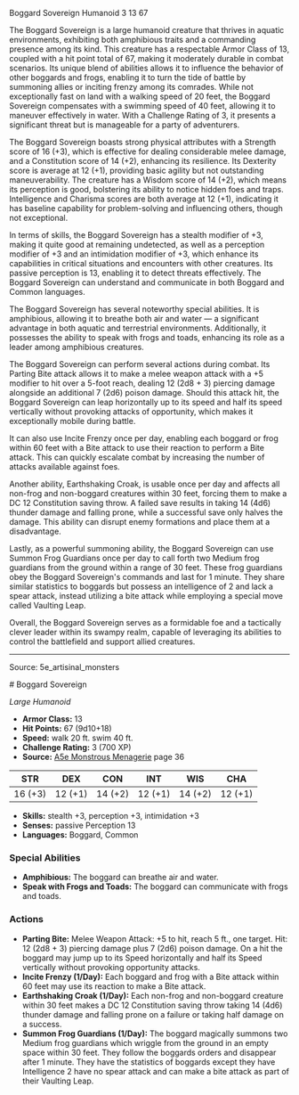 <MonsterName/>Boggard Sovereign</MonsterName>
<CreatureType/>Humanoid</CreatureType>
<CR/>3</CR>
<AC/>13</AC>
<HP/>67</HP>
<summary>The Boggard Sovereign is a large humanoid creature that thrives in aquatic environments, exhibiting both amphibious traits and a commanding presence among its kind. This creature has a respectable Armor Class of 13, coupled with a hit point total of 67, making it moderately durable in combat scenarios. Its unique blend of abilities allows it to influence the behavior of other boggards and frogs, enabling it to turn the tide of battle by summoning allies or inciting frenzy among its comrades. While not exceptionally fast on land with a walking speed of 20 feet, the Boggard Sovereign compensates with a swimming speed of 40 feet, allowing it to maneuver effectively in water. With a Challenge Rating of 3, it presents a significant threat but is manageable for a party of adventurers. </summary>

<detail>

The Boggard Sovereign boasts strong physical attributes with a Strength score of 16 (+3), which is effective for dealing considerable melee damage, and a Constitution score of 14 (+2), enhancing its resilience. Its Dexterity score is average at 12 (+1), providing basic agility but not outstanding maneuverability. The creature has a Wisdom score of 14 (+2), which means its perception is good, bolstering its ability to notice hidden foes and traps. Intelligence and Charisma scores are both average at 12 (+1), indicating it has baseline capability for problem-solving and influencing others, though not exceptional. 

In terms of skills, the Boggard Sovereign has a stealth modifier of +3, making it quite good at remaining undetected, as well as a perception modifier of +3 and an intimidation modifier of +3, which enhance its capabilities in critical situations and encounters with other creatures. Its passive perception is 13, enabling it to detect threats effectively. The Boggard Sovereign can understand and communicate in both Boggard and Common languages.

The Boggard Sovereign has several noteworthy special abilities. It is amphibious, allowing it to breathe both air and water — a significant advantage in both aquatic and terrestrial environments. Additionally, it possesses the ability to speak with frogs and toads, enhancing its role as a leader among amphibious creatures.

The Boggard Sovereign can perform several actions during combat. Its Parting Bite attack allows it to make a melee weapon attack with a +5 modifier to hit over a 5-foot reach, dealing 12 (2d8 + 3) piercing damage alongside an additional 7 (2d6) poison damage. Should this attack hit, the Boggard Sovereign can leap horizontally up to its speed and half its speed vertically without provoking attacks of opportunity, which makes it exceptionally mobile during battle. 

It can also use Incite Frenzy once per day, enabling each boggard or frog within 60 feet with a Bite attack to use their reaction to perform a Bite attack. This can quickly escalate combat by increasing the number of attacks available against foes.

Another ability, Earthshaking Croak, is usable once per day and affects all non-frog and non-boggard creatures within 30 feet, forcing them to make a DC 12 Constitution saving throw. A failed save results in taking 14 (4d6) thunder damage and falling prone, while a successful save only halves the damage. This ability can disrupt enemy formations and place them at a disadvantage.

Lastly, as a powerful summoning ability, the Boggard Sovereign can use Summon Frog Guardians once per day to call forth two Medium frog guardians from the ground within a range of 30 feet. These frog guardians obey the Boggard Sovereign's commands and last for 1 minute. They share similar statistics to boggards but possess an intelligence of 2 and lack a spear attack, instead utilizing a bite attack while employing a special move called Vaulting Leap.

Overall, the Boggard Sovereign serves as a formidable foe and a tactically clever leader within its swampy realm, capable of leveraging its abilities to control the battlefield and support allied creatures.</detail>



---

Source: 5e_artisinal_monsters

<statblock>
# Boggard Sovereign

*Large* *Humanoid*

- **Armor Class:** 13
- **Hit Points:** 67 (9d10+18)
- **Speed:** walk 20 ft. swim 40 ft.
- **Challenge Rating:** 3 (700 XP)
- **Source:** [A5e Monstrous Menagerie](https://enpublishingrpg.com/products/level-up-monstrous-menagerie-a5e) page 36

| STR | DEX | CON | INT | WIS | CHA |
| --- | --- | --- | --- | --- | --- |
| 16 (+3) | 12 (+1) | 14 (+2) | 12 (+1) | 14 (+2) | 12 (+1) |

- **Skills:** stealth +3, perception +3, intimidation +3
- **Senses:** passive Perception 13
- **Languages:** Boggard, Common

### Special Abilities

- **Amphibious:** The boggard can breathe air and water.
- **Speak with Frogs and Toads:** The boggard can communicate with frogs and toads.

### Actions

- **Parting Bite:** Melee Weapon Attack: +5 to hit, reach 5 ft., one target. Hit: 12 (2d8 + 3) piercing damage plus 7 (2d6) poison damage. On a hit  the boggard may jump up to its Speed horizontally and half its Speed vertically without provoking opportunity attacks.
- **Incite Frenzy (1/Day):** Each boggard and frog with a Bite attack within 60 feet may use its reaction to make a Bite attack.
- **Earthshaking Croak (1/Day):** Each non-frog and non-boggard creature within 30 feet makes a DC 12 Constitution saving throw  taking 14 (4d6) thunder damage and falling prone on a failure  or taking half damage on a success.
- **Summon Frog Guardians (1/Day):** The boggard magically summons two Medium frog guardians  which wriggle from the ground in an empty space within 30 feet. They follow the boggards orders and disappear after 1 minute. They have the statistics of boggards except they have Intelligence 2  have no spear attack  and can make a bite attack as part of their Vaulting Leap.


</statblock>


